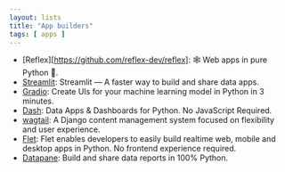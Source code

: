 ```yaml
---
layout: lists
title: "App builders"
tags: [ apps ]
---
```


* [Reflex][https://github.com/reflex-dev/reflex]:  🕸 Web apps in pure Python 🐍.
* [Streamlit](https://github.com/streamlit/streamlit):  Streamlit — A faster way to build and share
  data apps.
* [Gradio](https://github.com/gradio-app/gradio):  Create UIs for your machine learning model in
  Python in 3 minutes.
* [Dash](https://github.com/plotly/dash):  Data Apps & Dashboards for Python. No JavaScript
  Required.
* [wagtail](https://github.com/wagtail/wagtail):  A Django content management system focused on
  flexibility and user experience.
* [Flet](https://github.com/flet-dev/flet): Flet enables developers to easily build realtime web,
  mobile and desktop apps in Python. No frontend experience required.
* [Datapane](https://github.com/datapane/datapane): Build and share data reports in 100% Python.
